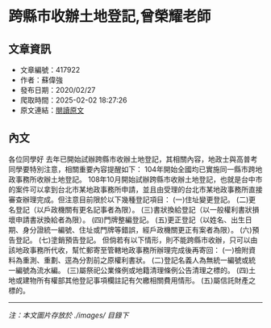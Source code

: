 # 跨縣市收辦土地登記,曾榮耀老師

## 文章資訊
- 文章編號：417922
- 作者：蘇偉強
- 發布日期：2020/02/27
- 爬取時間：2025-02-02 18:27:26
- 原文連結：[閱讀原文](https://real-estate.get.com.tw/Columns/detail.aspx?no=417922)

## 內文
各位同學好
去年已開始試辦跨縣市收辦土地登記，其相關內容，地政士與高普考同學要特別注意，相關重要內容提醒如下：
104年開始全國均已實施同一縣市跨地政事務所收辦土地登記。
108年10月開始試辦跨縣市收辦土地登記，也就是台中市的案件可以拿到台北市某地政事務所申請，並且由受理的台北市某地政事務所直接審查辦理完成。但注意目前限於以下幾種登記項目：
(一)住址變更登記。
(二)更名登記（以戶政機關有更名記事者為限）。
(三)書狀換給登記（以一般權利書狀損壞申請書狀換給者為限）。
(四)門牌整編登記。
(五)更正登記（以姓名、出生日期、身分證統一編號、住址或門牌等錯誤，經戶政機關更正有案者為限）。
(六)預告登記。
(七)塗銷預告登記。
但倘若有以下情形，則不能跨縣市收辦，只可以由該地政事務所代收，幫忙郵寄至管轄地政事務所辦理完成後再寄回：
(一)檢附資料為重測、重劃、逕為分割前之原權利書狀。
(二)登記名義人為無統一編號或統一編號為流水編。
(三)屬祭祀公業條例或地籍清理條例公告清理之標的。
(四)土地或建物所有權部其他登記事項欄註記有欠繳相關費用情形。
(五)屬信託財產之標的。

---
*注：本文圖片存放於 ./images/ 目錄下*
